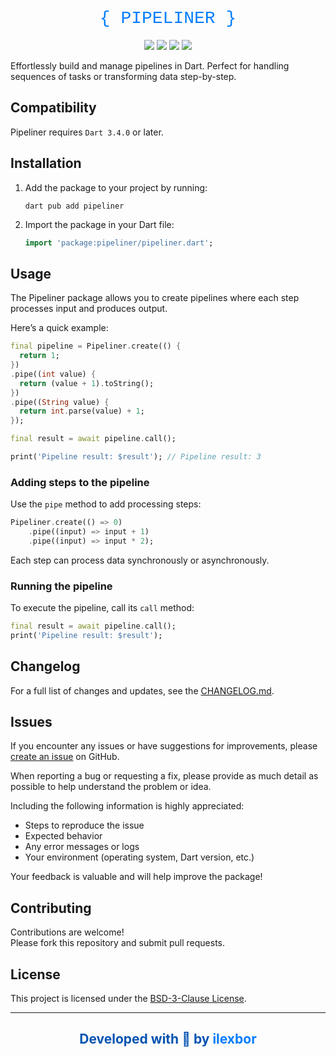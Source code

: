 <div align="center">

<h1 style="color:#027DFD; font-family: 'Courier New', 'Courier', monospace; font-weight: 200;">{ PIPELINER }</h1>

[![](https://img.shields.io/github/v/release/ilexbor/pipeliner?style=for-the-badge&logo=github&color=181717&label=GitHub%20Release)](https://github.com/ilexbor/pipeliner)
[![](https://img.shields.io/pub/v/pipeliner.svg?style=for-the-badge&logo=dart&color=0553B1&label=Pub%20Release)](https://pub.dev/packages/pipeliner)
[![](https://img.shields.io/pub/dm/pipeliner?style=for-the-badge&logo=dart&color=0553B1&label=Pub%20Downloads)](https://pub.dev/packages/pipeliner)
![](https://img.shields.io/github/license/ilexbor/pipeliner?style=for-the-badge&color=042B59&label=license)

</div>

Effortlessly build and manage pipelines in Dart. Perfect for handling sequences of tasks or transforming data step-by-step.

## Compatibility

Pipeliner requires `Dart 3.4.0` or later.

## Installation

1. Add the package to your project by running:

   ```shell
   dart pub add pipeliner
   ```

2.	Import the package in your Dart file:
    
    ```dart
    import 'package:pipeliner/pipeliner.dart';
    ```

## Usage

The Pipeliner package allows you to create pipelines where each step processes input and produces output.

Here’s a quick example:

```dart
final pipeline = Pipeliner.create(() {
  return 1;
})
.pipe((int value) {
  return (value + 1).toString();
})
.pipe((String value) {
  return int.parse(value) + 1;
});

final result = await pipeline.call();

print('Pipeline result: $result'); // Pipeline result: 3
```

### Adding steps to the pipeline

Use the `pipe` method to add processing steps:

```dart
Pipeliner.create(() => 0)
    .pipe((input) => input + 1)
    .pipe((input) => input * 2);
```

Each step can process data synchronously or asynchronously.

### Running the pipeline

To execute the pipeline, call its `call` method:

```dart
final result = await pipeline.call();
print('Pipeline result: $result');
```

## Changelog

For a full list of changes and updates, see the [CHANGELOG.md](CHANGELOG.md).

## Issues

If you encounter any issues or have suggestions for improvements, please [create an issue](https://github.com/ilexbor/pipeliner/issues/new/choose) on GitHub.

When reporting a bug or requesting a fix, please provide as much detail as possible to help understand the problem or idea.

Including the following information is highly appreciated:
- Steps to reproduce the issue
- Expected behavior
- Any error messages or logs
- Your environment (operating system, Dart version, etc.)

Your feedback is valuable and will help improve the package!

## Contributing

Contributions are welcome!  
Please fork this repository and submit pull requests.

## License

This project is licensed under the [BSD-3-Clause License](LICENSE).

---

<div align="center">
  <h2 style="color:#0553B1;">
    Developed with 💙 by <a href="https://github.com/ilexbor" style="text-decoration:none; color:#027DFD;" onmouseover="this.style.color='#0553B1'" onmouseout="this.style.color='#027DFD'">ilexbor</a>
  </h2>
</div>

